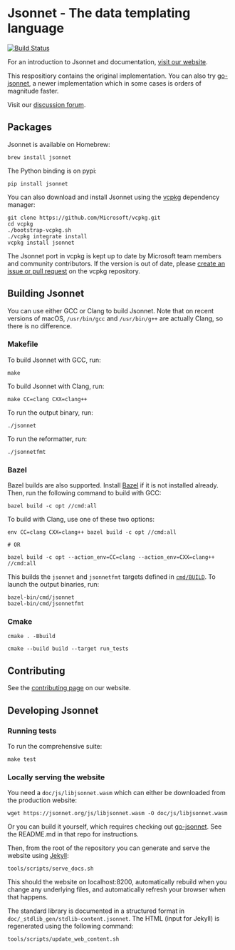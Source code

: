 # Jsonnet - The data templating language

[![Build Status](https://travis-ci.org/google/jsonnet.svg?branch=master)](https://travis-ci.org/google/jsonnet)

For an introduction to Jsonnet and documentation,
[visit our website](https://jsonnet.org).

This respositiory contains the original implementation. You can also try [go-jsonnet](https://github.com/google/go-jsonnet), a newer implementation which in some cases is orders of magnitude faster.

Visit our [discussion forum](https://groups.google.com/g/jsonnet).

## Packages

Jsonnet is available on Homebrew:

```
brew install jsonnet
```

The Python binding is on pypi:

```
pip install jsonnet
```

You can also download and install Jsonnet using the [vcpkg](https://github.com/Microsoft/vcpkg/)
dependency manager:

```
git clone https://github.com/Microsoft/vcpkg.git
cd vcpkg
./bootstrap-vcpkg.sh
./vcpkg integrate install
vcpkg install jsonnet
```

The Jsonnet port in vcpkg is kept up to date by Microsoft team members and community contributors.
If the version is out of date, please [create an issue or pull
request](https://github.com/Microsoft/vcpkg) on the vcpkg repository.

## Building Jsonnet

You can use either GCC or Clang to build Jsonnet. Note that on recent versions
of macOS, `/usr/bin/gcc` and `/usr/bin/g++` are actually Clang, so there is no
difference.

### Makefile

To build Jsonnet with GCC, run:

```
make
```

To build Jsonnet with Clang, run:

```
make CC=clang CXX=clang++
```

To run the output binary, run:

```
./jsonnet
```

To run the reformatter, run:

```
./jsonnetfmt
```

### Bazel

Bazel builds are also supported.
Install [Bazel](https://www.bazel.io/versions/master/docs/install.html) if it is
not installed already. Then, run the following command to build with GCC:

```
bazel build -c opt //cmd:all
```

To build with Clang, use one of these two options:

```
env CC=clang CXX=clang++ bazel build -c opt //cmd:all

# OR

bazel build -c opt --action_env=CC=clang --action_env=CXX=clang++ //cmd:all
```

This builds the `jsonnet` and `jsonnetfmt` targets defined in [`cmd/BUILD`](./cmd/BUILD). To launch
the output binaries, run:

```
bazel-bin/cmd/jsonnet
bazel-bin/cmd/jsonnetfmt
```


### Cmake


```
cmake . -Bbuild
```

```
cmake --build build --target run_tests
```

## Contributing

See the [contributing page](https://jsonnet.org/learning/community.html#license) on our website.


## Developing Jsonnet

### Running tests

To run the comprehensive suite:

```
make test
```


### Locally serving the website

You need a `doc/js/libjsonnet.wasm` which can either be downloaded from the
production website:

```
wget https://jsonnet.org/js/libjsonnet.wasm -O doc/js/libjsonnet.wasm
```

Or you can build it yourself, which requires checking out
[go-jsonnet](https://github.com/google/go-jsonnet).  See the README.md in
that repo for instructions.

Then, from the root of the repository you can generate and serve the website using
[Jekyll](https://jekyllrb.com/):

```
tools/scripts/serve_docs.sh
```

This should the website on localhost:8200, automatically rebuild when you change any underlying
files, and automatically refresh your browser when that happens.

The standard library is documented in a structured format in `doc/_stdlib_gen/stdlib-content.jsonnet`.
The HTML (input for Jekyll) is regenerated using the following command:

```
tools/scripts/update_web_content.sh
```
